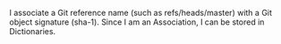 I associate a Git reference name (such as refs/heads/master) with a Git object signature (sha-1).
Since I am an Association, I can be stored in Dictionaries.